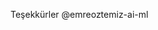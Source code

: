 Teşekkürler @emreoztemiz-ai-ml

<!---
antalya-arac-servisi/antalya-arac-servisi is a ✨ special ✨ repository because its `README.md` (this file) appears on your GitHub profile.
You can click the Preview link to take a look at your changes.
--->
